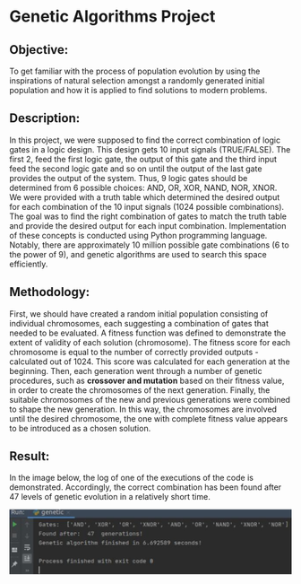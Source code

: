 # Genetic Algorithms Project

## Objective:
To get familiar with the process of population evolution by using the inspirations of natural selection amongst a randomly generated initial population and how it is applied to find solutions to modern problems.

## Description:
In this project, we were supposed to find the correct combination of logic gates in a logic design. This design gets 10 input signals (TRUE/FALSE). The first 2, feed the first logic gate, the output of this gate and the third input feed the second logic gate and so on until the output of the last gate provides the output of the system. Thus, 9 logic gates should be determined from 6 possible choices: AND, OR, XOR, NAND, NOR, XNOR.  
We were provided with a truth table which determined the desired output for each combination of the 10 input signals (1024 possible combinations). The goal was to find the right combination of gates to match the truth table and provide the desired output for each input combination. Implementation of these concepts is conducted using Python programming language.  
Notably, there are approximately 10 million possible gate combinations (6 to the power of 9), and genetic algorithms are used to search this space efficiently.  

## Methodology:
First, we should have created a random initial population consisting of individual chromosomes, each suggesting a combination of gates that needed to be evaluated. A fitness function was defined to demonstrate the extent of validity of each solution (chromosome). The fitness score for each chromosome is equal to the number of correctly provided outputs -calculated out of 1024. This score was calculated for each generation at the beginning. Then, each generation went through a number of genetic procedures, such as **crossover and mutation** based on their fitness value, in order to create the chromosomes of the next generation. Finally, the suitable chromosomes of the new and previous generations were combined to shape the new generation. In this way, the chromosomes are involved until the desired chromosome, the one with complete fitness value appears to be introduced as a chosen solution. 

## Result:
In the image below, the log of one of the executions of the code is demonstrated. Accordingly, the correct combination has been found after 47 levels of genetic evolution in a relatively short time. 

![alt text](https://github.com/moeinsh78/Artificial-Intelligence-Course-Projects/blob/master/Genetic/output.png)
